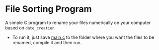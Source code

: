 # File Sorting Program
A simple C program to rename your files numerically on your computer based on ` date_creation `.
- To run it, just save [main.c](main.c) to the folder where you want the files to be renamed, compile it and then run.
